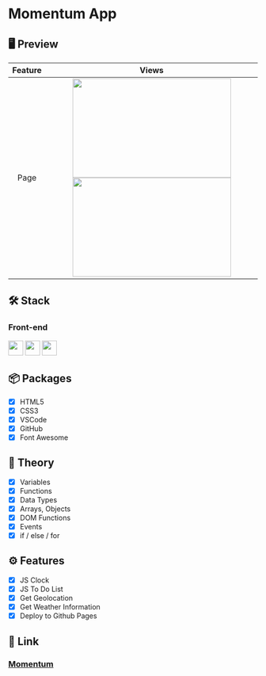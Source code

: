 # Momentum App

## 🖥 Preview

| Feature |                                                                                                                                          Views                                                                                                                                          |
| :-----: | :-------------------------------------------------------------------------------------------------------------------------------------------------------------------------------------------------------------------------------------------------------------------------------------: |
|  Page   | <img widtH="320" height="200" src="https://user-images.githubusercontent.com/78011042/142873469-695f6b7e-83e3-4cb6-95a6-a562315d93ad.png"/> <img widtH="320" height="200" src="https://user-images.githubusercontent.com/78011042/142879665-b0083886-1f4d-47ac-bc2b-ee59bb9d24f2.png"/> |

## 🛠 Stack

### Front-end

<img height="30" src="https://img.shields.io/badge/HTML5-E34F26?style=for-the-badge&logo=HTML5&logoColor=white" /> <img height="30" src="https://img.shields.io/badge/CSS3-1572B6?style=for-the-badge&logo=CSS3&logoColor=white"/> <img height="30" src="https://img.shields.io/badge/JavaScript-F7DF1E?style=for-the-badge&logo=JavaScript&logoColor=white" />

## 📦 Packages

- [x] HTML5
- [x] CSS3
- [x] VSCode
- [x] GitHub
- [x] Font Awesome

## 📖 Theory

- [x] Variables
- [x] Functions
- [x] Data Types
- [x] Arrays, Objects
- [x] DOM Functions
- [x] Events
- [x] if / else / for

## ⚙ Features

- [x] JS Clock
- [x] JS To Do List
- [x] Get Geolocation
- [x] Get Weather Information
- [x] Deploy to Github Pages

## 🔗 Link

### [Momentum](https://jinwook-song.github.io/vanillaJS-2021_2)
